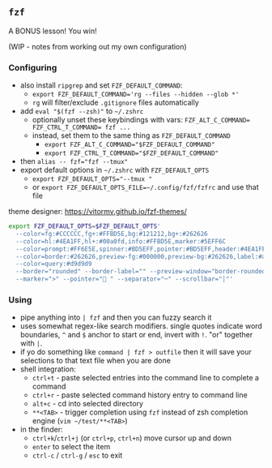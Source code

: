 ## `fzf`

A BONUS lesson! You win!

(WIP - notes from working out my own configuration)

### Configuring

- also install `ripgrep` and set `FZF_DEFAULT_COMMAND`:
    - `export FZF_DEFAULT_COMMAND='rg --files --hidden --glob *'`
    - `rg` will filter/exclude `.gitignore` files automatically
- add `eval "$(fzf --zsh)"` to `~/.zshrc`
    - optionally unset these keybindings with vars: `FZF_ALT_C_COMMAND= FZF_CTRL_T_COMMAND= fzf ...`
    - instead, set them to the same thing as `FZF_DEFAULT_COMMAND`
        - `export FZF_ALT_C_COMMAND="$FZF_DEFAULT_COMMAND"`
        - `export FZF_CTRL_T_COMMAND="$FZF_DEFAULT_COMMAND"`
- then `alias -- fzf="fzf --tmux"`
- export default options in `~/.zshrc` with `FZF_DEFAULT_OPTS`
    - `export FZF_DEFAULT_OPTS="--tmux "`
    - or `export FZF_DEFAULT_OPTS_FILE=~/.config/fzf/fzfrc` and use that file

theme designer: https://vitormv.github.io/fzf-themes/

```zsh
export FZF_DEFAULT_OPTS=$FZF_DEFAULT_OPTS'
  --color=fg:#CCCCCC,fg+:#FFBD5E,bg:#121212,bg+:#262626
  --color=hl:#4EA1FF,hl+:#00a0fd,info:#FFBD5E,marker:#5EFF6C
  --color=prompt:#FF6E5E,spinner:#BD5EFF,pointer:#BD5EFF,header:#4EA1FF
  --color=border:#262626,preview-fg:#000000,preview-bg:#262626,label:#aeaeae
  --color=query:#d9d9d9
  --border="rounded" --border-label="" --preview-window="border-rounded" --prompt="> "
  --marker=">" --pointer="󰋇 " --separator="─" --scrollbar="│"'
```

### Using

- pipe anything into `| fzf` and then you can fuzzy search it
- uses somewhat regex-like search modifiers. single quotes indicate word boundaries, `^` and `$` anchor to start or end, invert with `!`. "or" together with `|`.
- if yo do something like `command | fzf > outfile` then it will save your selections to that text file when you are done
- shell integration:
    - `ctrl+t` - paste selected entries into the command line to complete a command
    - `ctrl+r` - paste selected command history entry to command line
    - `alt+c` - cd into selected directory
    - `**<TAB>` - trigger completion using `fzf` instead of zsh completion engine (`vim ~/test/**<TAB>`)
- in the finder:
    - `ctrl+k`/`ctrl+j` (or `ctrl+p`, `ctrl+n`) move cursor up and down
    - `enter` to select the item
    - `ctrl-c` / `ctrl-g` / `esc` to exit
